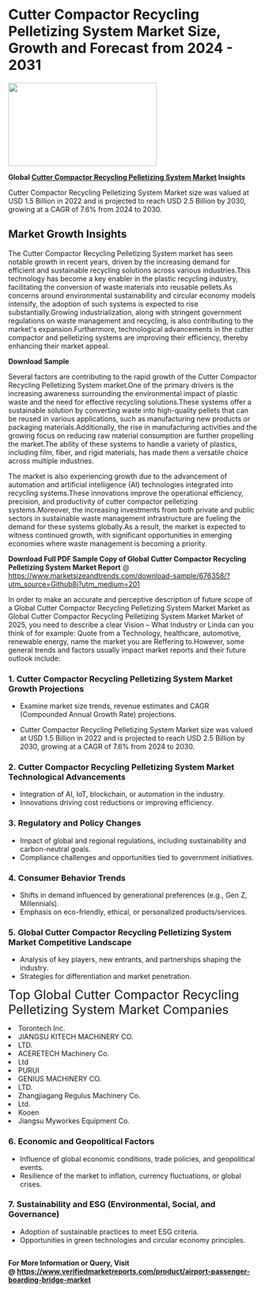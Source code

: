 <H1>Cutter Compactor Recycling Pelletizing System Market Size, Growth and Forecast from 2024 - 2031</H1><img class="aligncenter size-medium wp-image-584254" src="https://thirdeyenews.in/wp-content/uploads/2024/09/Global-Market-Research-300x168.jpeg" alt="" width="300" height="168" /><p><strong>Global&nbsp;<a href="https://www.marketsizeandtrends.com/download-sample/676358/?utm_source=Github8j?utm_medium=201">Cutter Compactor Recycling Pelletizing System Market</a> Insights</strong></p><p>Cutter Compactor Recycling Pelletizing System Market size was valued at USD 1.5 Billion in 2022 and is projected to reach USD 2.5 Billion by 2030, growing at a CAGR of 7.6% from 2024 to 2030.</p><p><h2>Market Growth Insights</h2> <p>The Cutter Compactor Recycling Pelletizing System market has seen notable growth in recent years, driven by the increasing demand for efficient and sustainable recycling solutions across various industries.This technology has become a key enabler in the plastic recycling industry, facilitating the conversion of waste materials into reusable pellets.As concerns around environmental sustainability and circular economy models intensify, the adoption of such systems is expected to rise substantially.Growing industrialization, along with stringent government regulations on waste management and recycling, is also contributing to the market's expansion.Furthermore, technological advancements in the cutter compactor and pelletizing systems are improving their efficiency, thereby enhancing their market appeal.</p> <p><strong>Download Sample</strong></p> <p>Several factors are contributing to the rapid growth of the Cutter Compactor Recycling Pelletizing System market.One of the primary drivers is the increasing awareness surrounding the environmental impact of plastic waste and the need for effective recycling solutions.These systems offer a sustainable solution by converting waste into high-quality pellets that can be reused in various applications, such as manufacturing new products or packaging materials.Additionally, the rise in manufacturing activities and the growing focus on reducing raw material consumption are further propelling the market.The ability of these systems to handle a variety of plastics, including film, fiber, and rigid materials, has made them a versatile choice across multiple industries.</p> <p>The market is also experiencing growth due to the advancement of automation and artificial intelligence (AI) technologies integrated into recycling systems.These innovations improve the operational efficiency, precision, and productivity of cutter compactor pelletizing systems.Moreover, the increasing investments from both private and public sectors in sustainable waste management infrastructure are fueling the demand for these systems globally.As a result, the market is expected to witness continued growth, with significant opportunities in emerging economies where waste management is becoming a priority.</p> <p><span class=""><strong>Download Full PDF Sample Copy of Global Cutter Compactor Recycling Pelletizing System Market Report</strong> @ <a href="https://www.marketsizeandtrends.com/download-sample/676358/?utm_source=Github8j?utm_medium=201" target="_blank">https://www.marketsizeandtrends.com/download-sample/676358/?utm_source=Github8j?utm_medium=201</a></span></p><p>In order to make an accurate and perceptive description of future scope of a Global&nbsp;Cutter Compactor Recycling Pelletizing System Market Market as Global&nbsp;Cutter Compactor Recycling Pelletizing System Market Market of 2025, you need to describe a clear Vision &ndash; What Industry or Linda can you think of for example: Quote from a Technology, healthcare, automotive, renewable energy, name the market you are Reffering to.However, some general trends and factors usually impact market reports and their future outlook include:</p><h3>1.&nbsp;<strong>Cutter Compactor Recycling Pelletizing System Market Growth Projections</strong></h3><ul><li>Examine market size trends, revenue estimates and CAGR (Compounded Annual Growth Rate) projections.</li><li><p>Cutter Compactor Recycling Pelletizing System Market size was valued at USD 1.5 Billion in 2022 and is projected to reach USD 2.5 Billion by 2030, growing at a CAGR of 7.6% from 2024 to 2030.</p></li></ul><h3>2.&nbsp;<strong>Cutter Compactor Recycling Pelletizing System Market Technological Advancements</strong></h3><ul><li>Integration of AI, IoT, blockchain, or automation in the industry.</li><li>Innovations driving cost reductions or improving efficiency.</li></ul><h3>3.&nbsp;<strong>Regulatory and Policy Changes</strong></h3><ul><li>Impact of global and regional regulations, including sustainability and carbon-neutral goals.</li><li>Compliance challenges and opportunities tied to government initiatives.</li></ul><h3>4.&nbsp;<strong>Consumer Behavior Trends</strong></h3><ul><li>Shifts in demand influenced by generational preferences (e.g., Gen Z, Millennials).</li><li>Emphasis on eco-friendly, ethical, or personalized products/services.</li></ul><h3>5.&nbsp;<strong>Global Cutter Compactor Recycling Pelletizing System Market Competitive Landscape</strong></h3><ul><li>Analysis of key players, new entrants, and partnerships shaping the industry.</li><li>Strategies for differentiation and market penetration.</li></ul><p data-pm-slice="1 1 []"><span style="color: inherit; font-family: inherit; font-size: 25px;">Top Global Cutter Compactor Recycling Pelletizing System Market Companies</span></p><div class="" data-test-id=""><p><li>Torontech Inc.</li><li> JIANGSU KITECH MACHINERY CO.</li><li>LTD.</li><li> ACERETECH Machinery Co.</li><li>Ltd</li><li> PURUI</li><li> GENIUS MACHINERY CO.</li><li> LTD.</li><li> Zhangjiagang Regulus Machinery Co.</li><li>Ltd.</li><li> Kooen</li><li> Jiangsu Myworkes Equipment Co.</li></p></div><h3>6.&nbsp;<strong>Economic and Geopolitical Factors</strong></h3><ul><li>Influence of global economic conditions, trade policies, and geopolitical events.</li><li>Resilience of the market to inflation, currency fluctuations, or global crises.</li></ul><h3>7.&nbsp;<strong>Sustainability and ESG (Environmental, Social, and Governance)</strong></h3><ul><li>Adoption of sustainable practices to meet ESG criteria.</li><li>Opportunities in green technologies and circular economy principles.</li></ul><h2><strong style="font-size: 14px;">For More Information or Query, Visit @&nbsp;</strong><a style="background-color: #ffffff; font-size: 14px;" href="https://www.marketsizeandtrends.com/report/cutter-compactor-recycling-pelletizing-system-market/" target="_blank">https://www.verifiedmarketreports.com/product/airport-passenger-boarding-bridge-market</a></h2>